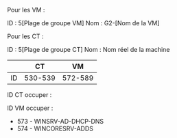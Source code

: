 
Pour les VM :

ID : 5[Plage de groupe VM]
Nom : G2-[Nom de la VM]

Pour les CT :

ID : 5[Plage de groupe CT]
Nom : Nom réel de la machine

||CT|VM|
|-|-|-|
|ID|530-539|572-589|

ID CT occuper :

ID VM occuper :
- 573 - WINSRV-AD-DHCP-DNS
- 574 - WINCORESRV-ADDS